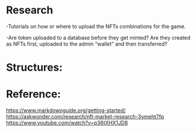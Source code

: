 # Research
-Tutorials on how or where to upload the NFTs combinations for the game.

-Are token uploaded to a database before they get minted? Are they created as NFTs first, uploaded to the admin “wallet” and then transferred?


# Structures:



# Reference:
https://www.markdownguide.org/getting-started/
https://askwonder.com/research/nft-market-research-3ymeht7fp
https://www.youtube.com/watch?v=p36tXHX1JD8
